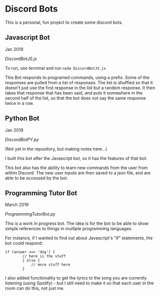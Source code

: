 # Discord Bots
This is a personal, fun project to create some discord bots. 

## Javascript Bot

Jan 2019

*DiscordBotJS.js*

To run, use terminal and run `node DiscordBotJS.js`

This Bot responds to programed commands, using a prefix. 
Some of the responses are pulled from a list of responses. The list
is shuffled so that it doesn't just use the first response in the list
but a random response. It then takes that response that has been said, 
and puts it somewhere in the second half of the list, so that the bot 
does not say the same response twice in a row. 

## Python Bot

Jan 2019 

*DiscordBotPY.py*

(Not yet in the repository, but making notes here...)

I built this bot after the Javascript bot, so it has the features of that bot.

This bot also has the ability to learn new commands from the user from within Discord. 
The new user inputs are then saved to a json file, and are able to be accessed by the bot. 

## Programming Tutor Bot

March 2019

*ProgrammingTutorBot.py*

This is a work in progress bot. The idea is for the bot to be able to show simple references to
things in multiple programming languages. 

For instance, if I wanted to find out about Javascript's "if" statements, the bot could respond:

```
if (answer === 'dog') { 
        // here is the stuff
        } else {
            // more stuff here
        }
```

I also added functionality to get the lyrics to the song you are currently listening (using Spotify) - but I still need  to make it so that each user in the room can do this, not just me.